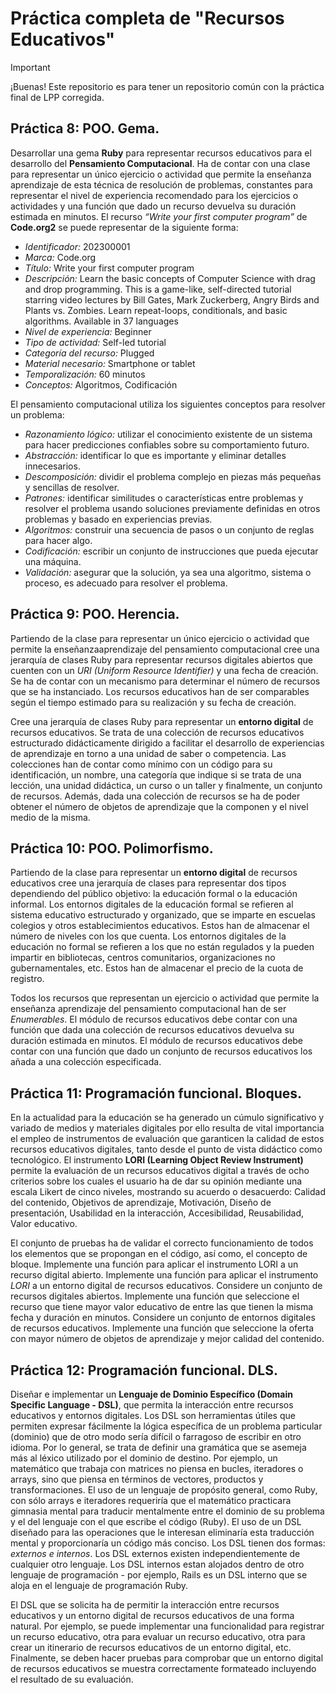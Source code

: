 # Práctica completa de "Recursos Educativos"

> [!IMPORTANT] 
> ¡Buenas! Este repositorio es para tener un repositorio común con la práctica final de LPP corregida.

## Práctica 8: POO. Gema.

Desarrollar una gema **Ruby** para representar recursos educativos para el desarrollo del **Pensamiento Computacional**. Ha de contar con una clase para representar un único ejercicio o actividad que permite la enseñanza aprendizaje de esta técnica de resolución de problemas, constantes para representar el nivel de experiencia recomendado para los ejercicios o actividades y una función que dado un recurso devuelva su duración estimada en minutos. El recurso _“Write your first computer program”_ de **Code.org2** se puede representar de la siguiente forma:

- _Identificador:_ 202300001
- _Marca:_ Code.org
- _Título:_ Write your first computer program
- _Descripción:_ Learn the basic concepts of Computer Science with drag and drop programming. This is a game-like, self-directed tutorial starring video lectures by Bill Gates, Mark Zuckerberg, Angry Birds and Plants vs. Zombies. Learn repeat-loops, conditionals, and basic algorithms. Available in 37 languages
- _Nivel de experiencia:_ Beginner
- _Tipo de actividad:_ Self-led tutorial
- _Categoría del recurso:_ Plugged
- _Material necesario:_ Smartphone or tablet
- _Temporalización:_ 60 minutos
- _Conceptos:_ Algoritmos, Codificación

El pensamiento computacional utiliza los siguientes conceptos para resolver un problema:

- _Razonamiento lógico:_ utilizar el conocimiento existente de un sistema para hacer predicciones confiables sobre su comportamiento futuro.
- _Abstracción:_ identificar lo que es importante y eliminar detalles innecesarios.
- _Descomposición:_ dividir el problema complejo en piezas más pequeñas y sencillas de resolver.
- _Patrones:_ identificar similitudes o características entre problemas y resolver el problema usando soluciones previamente definidas en otros problemas y basado en experiencias previas.
- _Algoritmos:_ construir una secuencia de pasos o un conjunto de reglas para hacer algo.
- _Codificación:_ escribir un conjunto de instrucciones que pueda ejecutar una máquina.
- _Validación:_ asegurar que la solución, ya sea una algoritmo, sistema o proceso, es adecuado para resolver el problema.

## Práctica 9: POO. Herencia.

Partiendo de la clase para representar un único ejercicio o actividad que permite la enseñanzaaprendizaje del pensamiento computacional cree una jerarquía de clases Ruby para representar recursos digitales abiertos que cuenten con un _URI (Uniform Resource Identifier)_ y una fecha de creación. Se ha de contar con un mecanismo para determinar el número de recursos que se ha instanciado. Los recursos educativos han de ser comparables según el tiempo estimado para su realización y su fecha de creación.

Cree una jerarquía de clases Ruby para representar un **entorno digital** de recursos educativos. Se trata de una colección de recursos educativos estructurado didácticamente dirigido a facilitar el desarrollo de experiencias de aprendizaje en torno a una unidad de saber o competencia. Las colecciones han de contar como mínimo con un código para su identificación, un nombre, una categoría que indique si se trata de una lección, una unidad didáctica, un curso o un taller y finalmente, un conjunto de recursos. Además, dada una colección de recursos se ha de poder obtener el número de objetos de aprendizaje que la componen y el nivel medio de la misma.

## Práctica 10: POO. Polimorfismo.

Partiendo de la clase para representar un **entorno digital** de recursos educativos cree una jerarquía de clases para representar dos tipos dependiendo del público objetivo: la educación formal o la educación informal. Los entornos digitales de la educación formal se refieren al sistema educativo estructurado y organizado, que se imparte en escuelas colegios y otros establecimientos educativos. Estos han de almacenar el número de niveles con los que cuenta. Los entornos digitales de la educación no formal se refieren a los que no están regulados y la pueden impartir en bibliotecas, centros comunitarios, organizaciones no gubernamentales, etc. Estos han de almacenar el precio de la cuota de registro.

Todos los recursos que representan un ejercicio o actividad que permite la enseñanza aprendizaje del pensamiento computacional han de ser _Enumerables_. El módulo de recursos educativos debe contar con una función que dada una colección de recursos educativos devuelva su duración estimada en minutos. El módulo de recursos educativos debe contar con una función que dado un conjunto de recursos educativos los añada a una colección especificada.

## Práctica 11: Programación funcional. Bloques.

En la actualidad para la educación se ha generado un cúmulo significativo y variado de medios y materiales digitales por ello resulta de vital importancia el empleo de instrumentos de evaluación que garanticen la calidad de estos recursos educativos digitales, tanto desde el punto de vista didáctico como tecnológico. El instrumento **LORI (Learning Object Review Instrument)** permite la evaluación de un recursos educativos digital a través de ocho criterios sobre los cuales el usuario ha de dar su opinión mediante una escala Likert de cinco niveles, mostrando su acuerdo o desacuerdo: Calidad del contenido, Objetivos de aprendizaje, Motivación, Diseño de presentación, Usabilidad en la interacción, Accesibilidad, Reusabilidad, Valor educativo.

El conjunto de pruebas ha de validar el correcto funcionamiento de todos los elementos que se propongan en el código, así como, el concepto de bloque. Implemente una función para aplicar el instrumento LORI a un recurso digital abierto. Implemente una función para aplicar el instrumento *LORI* a un entorno digital de recursos educativos. Considere un conjunto de recursos digitales abiertos. Implemente una función que seleccione el recurso que tiene mayor valor educativo de entre las que tienen la misma fecha y duración en minutos. Considere un conjunto de entornos digitales de recursos educativos. Implemente una función que seleccione la oferta con mayor número de objetos de aprendizaje y mejor calidad del contenido.

## Práctica 12: Programación funcional. DLS.

Diseñar e implementar un **Lenguaje de Dominio Específico (Domain Specific Language - DSL)**, que permita la interacción entre recursos educativos y entornos digitales. Los DSL son herramientas útiles que permiten expresar fácilmente la lógica específica de un problema particular (dominio) que de otro modo sería difícil o farragoso de escribir en otro idioma. Por lo general, se trata de definir una gramática que se asemeja más al léxico utilizado por el dominio de destino. Por ejemplo, un matemático que trabaja con matrices no piensa en bucles, iteradores o arrays, sino que piensa en términos de vectores, productos y transformaciones. El uso de un lenguaje de propósito general, como Ruby, con sólo arrays e iteradores requeriría que el matemático practicara gimnasia mental para traducir mentalmente entre el dominio de su problema y el del lenguaje con el que escribe el código (Ruby). El uso de un DSL diseñado para las operaciones que le interesan eliminaría esta traducción mental y proporcionaría un código más conciso. Los DSL tienen dos formas: _externos e internos_. Los DSL externos existen independientemente de cualquier otro lenguaje. Los DSL internos estan alojados dentro de otro lenguaje de programación - por ejemplo, Rails es un DSL interno que se aloja en el lenguaje de programación Ruby.

El DSL que se solicita ha de permitir la interacción entre recursos educativos y un entorno digital de recursos educativos de una forma natural. Por ejemplo, se puede implementar una funcionalidad para registrar un recurso educativo, otra para evaluar un recurso educativo, otra para crear un itinerario de recursos educativos de un entorno digital, etc. Finalmente, se deben hacer pruebas para comprobar que un entorno digital de recursos educativos se muestra correctamente formateado incluyendo el resultado de su evaluación.
